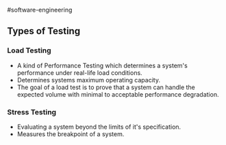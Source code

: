 #software-engineering 

## Types of Testing

### Load Testing
- A kind of Performance Testing which determines a system's performance under real-life load conditions.
- Determines systems maximum operating capacity.
- The goal of a load test is to prove that a system can handle the expected volume with minimal to acceptable performance degradation.
### Stress Testing
- Evaluating a system beyond the limits of it's specification.
- Measures the breakpoint of a system.